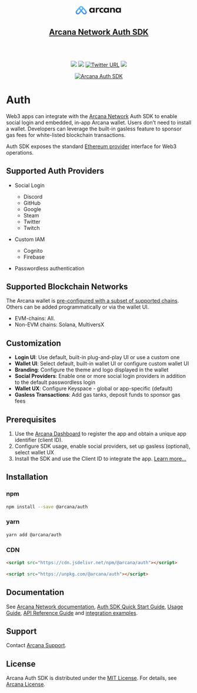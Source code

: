 <p align="center">
<a href="#start"><img height="30rem" src="https://raw.githubusercontent.com/arcana-network/branding/main/an_logo_light_temp.png"/></a>
<h2 align="center"> <a href="https://arcana.network/">Arcana Network Auth SDK </a></h2>
</p>
<br/>
<p id="banner" align="center">
<br/>
<a title="MIT License" href="https://github.com/arcana-network/license/blob/main/LICENSE.md"><img src="https://img.shields.io/badge/license-MIT-blue"/></a>
<a title="Beta release" href="https://github.com/arcana-network/auth/releases"><img src="https://img.shields.io/github/v/release/arcana-network/auth?style=flat-square&color=28A745"/></a>
<a title="Twitter" href="https://twitter.com/ArcanaNetwork"><img alt="Twitter URL" src="https://img.shields.io/twitter/url?style=social&url=https%3A%2F%2Ftwitter.com%2FArcanaNetwork"/></a>
<a title="CodeCov" href="https://codecov.io/gh/arcana-network/auth"> 
 <img src="https://codecov.io/gh/arcana-network/auth/branch/dev/graph/badge.svg?token=KmdjEs3enL"/></a>
</p><p id="start" align="center">
<a href="https://docs.beta.arcana.network/"><img src="https://raw.githubusercontent.com/arcana-network/branding/main/an_auth_sdk_banner_feb_24.png" alt="Arcana Auth SDK"/></a>
</p>

# Auth

Web3 apps can integrate with the [Arcana Network](https://arcana.network) Auth SDK to enable social login and embedded, in-app Arcana wallet. Users don't need to install a wallet. Developers can leverage the built-in gasless feature to sponsor gas fees for white-listed blockchain transactions.

Auth SDK exposes the standard [Ethereum provider](https://eips.ethereum.org/EIPS/eip-1193) interface for Web3 operations. 

## Supported Auth Providers

- Social Login

  - Discord
  - GitHub
  - Google
  - Steam
  - Twitter
  - Twitch

- Custom IAM
  
  - Cognito
  - Firebase

- Passwordless authentication

## Supported Blockchain Networks

The Arcana wallet is [pre-configured with a subset of supported chains](https://docs.arcana.network/state-of-the-arcana-auth#supported-blockchains). Others can be added programmatically or via the wallet UI.

- EVM-chains: All. 
- Non-EVM chains: Solana, MultiversX

## Customization

- **Login UI**: Use default, built-in plug-and-play UI or use a custom one
- **Wallet UI**: Select default, built-in wallet UI or configure custom wallet UI
- **Branding**: Configure the theme and logo displayed in the wallet
- **Social Providers**: Enable one or more social login providers in addition to the default passwordless login
- **Wallet UX**: Configure Keyspace - global or app-specific (default)
- **Gasless Transactions**: Add gas tanks, deposit funds to sponsor gas fees

## Prerequisites

1. Use the [Arcana Dashboard](https://dashboard.arcana.network) to register the app and obtain a unique app identifier (client ID). 
2. Configure SDK usage, enable social providers, set up gasless (optional), select wallet UX
3. Install the SDK and use the Client ID to integrate the app. [Learn more...](https://docs.arcana.network/quick-start/auth-sdk/index.html)

## Installation

### npm

```sh
npm install --save @arcana/auth
```

### yarn

```sh
yarn add @arcana/auth
```

### CDN

```html
<script src="https://cdn.jsdelivr.net/npm/@arcana/auth"></script>
```

```html
<script src="https://unpkg.com/@arcana/auth"></script>
```

## Documentation

See [Arcana Network documentation](https://docs.arcana.network/), [Auth SDK Quick Start Guide](https://docs.arcana.network/quick-start/auth-sdk/index.html), [Usage Guide](https://docs.arcana.network/web-sdk/auth-usage-guide.html), [API Reference Guide](https://authsdk-ref-guide.netlify.app) and [integration examples](https://docs.arcana.network/tutorials/).

## Support

Contact [Arcana Support](https://docs.arcana.network/support).

## License

Arcana Auth SDK is distributed under the [MIT License](https://fossa.com/blog/open-source-licenses-101-mit-license/). For details, see [Arcana License](https://github.com/arcana-network/license/blob/main/LICENSE.md).
